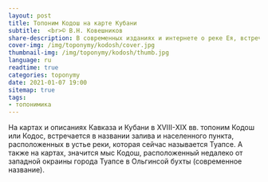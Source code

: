```yaml
---
layout: post
title: Топоним Кодош на карте Кубани
subtitle:  <br>© В.Н. Ковешников
share-description: В современных изданиях и интернете о реке Ея, встречается следующая информация, что она является самой протяженной и многоводной рекой степной зоны Краснодарского края.
cover-img: /img/toponymy/kodosh/cover.jpg
thumbnail-img: /img/toponymy/kodosh/thumb.jpg
language: ru
readtime: true
categories: toponymy
date: 2021-01-07 19:00
sitemap: true
tags:
- топонимика
---
```

На картах и описаниях Кавказа и Кубани в ХVIII-ХIХ вв. топоним Кодош или Кодос, встречается в названии залива и населенного пункта, расположенных в устье реки, которая сейчас называется Туапсе. А также на картах, значится мыс Кодош, расположенный недалеко от западной окраины города Туапсе в Ольгинсой бухты (современное название).
